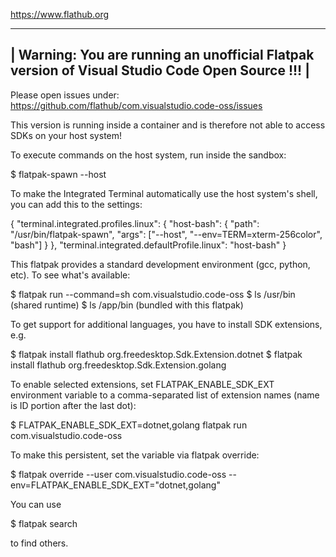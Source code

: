
https://www.flathub.org

------------------------------------------------------------------------------------
| Warning: You are running an unofficial Flatpak version of Visual Studio Code Open Source !!! |
------------------------------------------------------------------------------------

Please open issues under: https://github.com/flathub/com.visualstudio.code-oss/issues


This version is running inside a container and is therefore not able
to access SDKs on your host system!

To execute commands on the host system, run inside the sandbox:

  $ flatpak-spawn --host <COMMAND>
  
To make the Integrated Terminal automatically use the host system's shell,
you can add this to the settings:

  {
    "terminal.integrated.profiles.linux": {
      "host-bash": {
        "path": "/usr/bin/flatpak-spawn",
        "args":  ["--host", "--env=TERM=xterm-256color", "bash"]
      }
    },
    "terminal.integrated.defaultProfile.linux": "host-bash"
  }

This flatpak provides a standard development environment (gcc, python, etc).
To see what's available:

  $ flatpak run --command=sh com.visualstudio.code-oss
  $ ls /usr/bin (shared runtime)
  $ ls /app/bin (bundled with this flatpak)

To get support for additional languages, you have to install SDK extensions, e.g.

  $ flatpak install flathub org.freedesktop.Sdk.Extension.dotnet
  $ flatpak install flathub org.freedesktop.Sdk.Extension.golang

To enable selected extensions, set FLATPAK_ENABLE_SDK_EXT environment variable
to a comma-separated list of extension names (name is ID portion after the last dot):

  $ FLATPAK_ENABLE_SDK_EXT=dotnet,golang flatpak run com.visualstudio.code-oss

To make this persistent, set the variable via flatpak override:

  $ flatpak override --user com.visualstudio.code-oss --env=FLATPAK_ENABLE_SDK_EXT="dotnet,golang"

You can use

  $ flatpak search <TEXT>

to find others.
